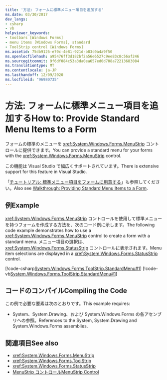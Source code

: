 ```yaml
---
title: '方法: フォームに標準メニュー項目を追加する'
ms.date: 03/30/2017
dev_langs:
- csharp
- vb
helpviewer_keywords:
- toolbars [Windows Forms]
- menu items [Windows Forms], standard
- ToolStrip control [Windows Forms]
ms.assetid: 75db9126-e70c-4e81-921d-b83c0a4a9f50
ms.openlocfilehash: a95476ff3d182bf2a56e6527c9ee83c8c56af246
ms.sourcegitcommit: 9f6df084c53a3da0ea657ed0d708a72213683084
ms.translationtype: MT
ms.contentlocale: ja-JP
ms.lasthandoff: 12/09/2020
ms.locfileid: "96980735"
---
```

# <a name="how-to-provide-standard-menu-items-to-a-form"></a><span data-ttu-id="29410-102">方法: フォームに標準メニュー項目を追加する</span><span class="sxs-lookup"><span data-stu-id="29410-102">How to: Provide Standard Menu Items to a Form</span></span>
<span data-ttu-id="29410-103">フォームの標準のメニューを <xref:System.Windows.Forms.MenuStrip> コントロールに提供できます。</span><span class="sxs-lookup"><span data-stu-id="29410-103">You can provide a standard menu for your forms with the <xref:System.Windows.Forms.MenuStrip> control.</span></span>  
  
 <span data-ttu-id="29410-104">この機能は Visual Studio で幅広くサポートされています。</span><span class="sxs-lookup"><span data-stu-id="29410-104">There is extensive support for this feature in Visual Studio.</span></span>  
  
 <span data-ttu-id="29410-105">「[チュートリアル: 標準メニュー項目をフォームに用意する](walkthrough-providing-standard-menu-items-to-a-form.md)」も参照してください。</span><span class="sxs-lookup"><span data-stu-id="29410-105">Also see [Walkthrough: Providing Standard Menu Items to a Form](walkthrough-providing-standard-menu-items-to-a-form.md).</span></span>  
  
## <a name="example"></a><span data-ttu-id="29410-106">例</span><span class="sxs-lookup"><span data-stu-id="29410-106">Example</span></span>  
 <span data-ttu-id="29410-107"><xref:System.Windows.Forms.MenuStrip> コントロールを使用して標準メニューを持つフォームを作成する方法を、次のコード例に示します。</span><span class="sxs-lookup"><span data-stu-id="29410-107">The following code example demonstrates how to use a <xref:System.Windows.Forms.MenuStrip> control to create a form with a standard menu.</span></span> <span data-ttu-id="29410-108">メニュー項目の選択は、<xref:System.Windows.Forms.StatusStrip> コントロールに表示されます。</span><span class="sxs-lookup"><span data-stu-id="29410-108">Menu item selections are displayed in a <xref:System.Windows.Forms.StatusStrip> control.</span></span>  
  
 [!code-csharp[System.Windows.Forms.ToolStrip.StandardMenu#1](~/samples/snippets/csharp/VS_Snippets_Winforms/System.Windows.Forms.ToolStrip.StandardMenu/CS/Form1.cs#1)]
 [!code-vb[System.Windows.Forms.ToolStrip.StandardMenu#1](~/samples/snippets/visualbasic/VS_Snippets_Winforms/System.Windows.Forms.ToolStrip.StandardMenu/VB/Form1.vb#1)]  
  
## <a name="compiling-the-code"></a><span data-ttu-id="29410-109">コードのコンパイル</span><span class="sxs-lookup"><span data-stu-id="29410-109">Compiling the Code</span></span>  
 <span data-ttu-id="29410-110">この例で必要な要素は次のとおりです。</span><span class="sxs-lookup"><span data-stu-id="29410-110">This example requires:</span></span>  
  
- <span data-ttu-id="29410-111">System、System.Drawing、および System.Windows.Forms の各アセンブリへの参照。</span><span class="sxs-lookup"><span data-stu-id="29410-111">References to the System, System.Drawing and System.Windows.Forms assemblies.</span></span>  
  
## <a name="see-also"></a><span data-ttu-id="29410-112">関連項目</span><span class="sxs-lookup"><span data-stu-id="29410-112">See also</span></span>

- <xref:System.Windows.Forms.MenuStrip>
- <xref:System.Windows.Forms.ToolStrip>
- <xref:System.Windows.Forms.StatusStrip>
- [<span data-ttu-id="29410-113">MenuStrip コントロール</span><span class="sxs-lookup"><span data-stu-id="29410-113">MenuStrip Control</span></span>](menustrip-control-windows-forms.md)
